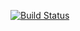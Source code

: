 [![Build Status](https://travis-ci.org/jononon/Student-Simulation.svg?branch=master)](https://travis-ci.org/jononon/Student-Simulation)